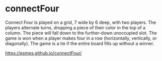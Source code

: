 # connectFour
Connect Four is played on a grid, 7 wide by 6 deep, with two players. The players alternate turns, dropping a piece of their color in the top of a column. The piece will fall down to the further-down unoccupied slot.  The game is won when a player makes four in a row (horizontally, vertically, or diagonally). The game is a tie if the entire board fills up without a winner.

https://esmps.github.io/connectFour/
